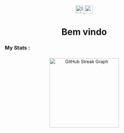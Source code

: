 
###

<div align="center">
  <a href="https://www.linkedin.com/in/breno-prado-salgado-resende" target="_blank">
    <img src="https://img.shields.io/static/v1?message=LinkedIn&logo=linkedin&label=&color=0077B5&logoColor=white&labelColor=&style=for-the-badge" height="25" alt="linkedin logo" />
  </a>
  <a href="https://www.youtube.com/@brenopsr8888" target="_blank">
    <img src="https://img.shields.io/static/v1?message=Youtube&logo=youtube&label=&color=FF0000&logoColor=white&labelColor=&style=for-the-badge" height="25" alt="youtube logo" />
  </a>
</div>


###

###

<h1 align="center">Bem vindo</h1>

###


###


###


###


###

<h3 align="left">   My Stats :</h3>

###
<div align="center">
  <img
    src="https://github-readme-streak-stats.herokuapp.com/?user=brenopsr&theme=dark&hide_border=false&border_radius=5"
    height="220"
    alt="GitHub Streak Graph"
  />
</div>

###
